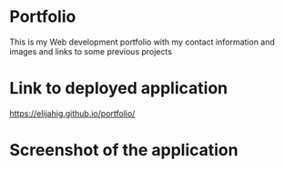 # Portfolio

This is my Web development portfolio with my contact information and images and links to some previous projects

# Link to deployed application

https://elijahig.github.io/portfolio/

# Screenshot of the application
